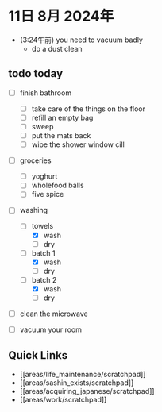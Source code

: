 # 11日 8月 2024年
- (3:24午前) you need to vacuum badly
  - do a dust clean


## todo today
- [ ] finish bathroom
  - [ ] take care of the things on the floor
  - [ ] refill an empty bag
  - [ ] sweep
  - [ ] put the mats back
  - [ ] wipe the shower window cill
- [ ] groceries
  - [ ] yoghurt
  - [ ] wholefood balls
  - [ ] five spice
- [ ] washing
  - [ ] towels
    - [x] wash
    - [ ] dry
  - [ ] batch 1
    - [x] wash
    - [ ] dry
  - [ ] batch 2
    - [x] wash
    - [ ] dry
- [ ] clean the microwave
- [ ] vacuum your room
 



## Quick Links
- [[areas/life_maintenance/scratchpad]]
- [[areas/sashin_exists/scratchpad]]
- [[areas/acquiring_japanese/scratchpad]]
- [[areas/work/scratchpad]]
